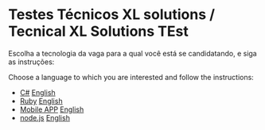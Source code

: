 # Testes Técnicos XL solutions / Tecnical XL Solutions TEst

Escolha a tecnologia da vaga para a qual você está se candidatando, e siga as instruções:

Choose a language to which you are interested and follow the instructions:

- [C#](C/README.md) [English](C/README_ENGLISH.md)
- [Ruby](ruby/README.md) [English](ruby/README_ENGLISH.md)
- [Mobile APP](Mobile_APP/README.md) [English](Mobile_APP/README_ENGLISH.md)
- [node.js](node/README.md) [English](node/README_ENGLISH.md)

